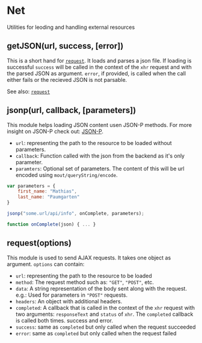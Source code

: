 # Net

Utilities for leoding and handling external resources


## getJSON(url, success, [error])

This is a short hand for [`request`](#request). It loads and parses a json file. If loading
is successful `success` will be called in the context of the `xhr` request and with the parsed
JSON as argument.
`error`, if provided, is called when the call either fails or the recieved JSON is not parsable.

See also: [`request`](#request)

## jsonp(url, callback, [parameters])

This module helps loading JSON content usen JSON-P methods. For more insight on JSON-P check out: [JSON-P](http://en.wikipedia.org/wiki/JSONP).

* `url`: representing the path to the resource to be loaded without parameters.
* `callback`: Function called with the json from the backend as it's only parameter.
* `paramters`: Optional set of parameters. The content of this will be url encoded using `mout/queryString/encode`.

```js
var parameters = {
	first_name: "Mathias",
	last_name: "Paumgarten"
}

jsonp("some.url/api/info", onComplete, parameters);

function onComplete(json) { ... }
```

## request(options)

This module is used to send AJAX requests. It takes one object as argument. `options` can
contain:

* `url`: representing the path to the resource to be loaded
* `method`: The request method such as: `"GET"`, `"POST"`, etc.
* `data`: A string representation of the body sent along with the request. e.g.: Used for parameters in `"POST"` requests.
* `headers`: An object with additional headers.
* `completed`: A callback that is called in the context of the `xhr` request with two arguments: `responseText` and `status` of `xhr`. The `completed` callback is called both times. success and error.
* `success`: same as `completed` but only called when the request succeeded
* `error`: same as `completed` but only called when the request failed

